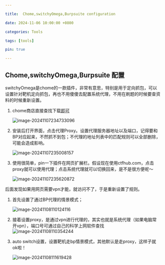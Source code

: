 ```yaml
---

title:  Chome,switchyOmega,Burpsuite configuration

date: 2024-11-06 10:00:00 +0800

categories: Tools

tags: [tools]

pin: true

---
```


## Chome,switchyOmega,Burpsuite 配置 

switchyOmega是chome的一款插件，非常有意思，特别是用于定向抓包，可以设置针对靶机定向抓包，再也不用傻傻去配置系统代理，不用在刷题的时候要查资料的时候重新设置。

1. chome商店直接查找下载[即可](https://chromewebstore.google.com/search/Proxy%20SwitchyOmega?hl=zh-CN&utm_source=ext_sidebar)

   ![image-20241107234733096](https://cdn.jsdelivr.net/gh/Beam-boop/cloudimages/imagesimage-20241107234733096.png)

2. 安装后打开界面，点击代理Proxy。设置代理服务器地址以及端口，记得要和BP对应起来，不然抓不到包；不代理的地址列表中的匹配规则可以全部删除，可能会造成影响。

   ![image-20241107235008157](https://cdn.jsdelivr.net/gh/Beam-boop/cloudimages/imagesimage-20241107235008157.png)

3. 使用很简单，pin一下插件在网页扩展栏。假设现在使用ctfhub.com，点击proxy就可以使用代理；点击系统代理就可以切换回来，是不是很方便呢～

   ![image-20241107235620872](https://cdn.jsdelivr.net/gh/Beam-boop/cloudimages/imagesimage-20241107235620872.png)

后面发现如果用网页需要vpn才能，就访问不了，于是重新设置了规则。

1. 首先设置了通过BP代理的情景模式；

   ![image-20241108110124116](https://cdn.jsdelivr.net/gh/Beam-boop/cloudimages/imagesimage-20241108110124116.png)

2. 接着设置proxy，是通过vpn进行代理的，其实也就是系统代理（如果电脑常开vpn），端口号可通过自己的科学上网软件查找
   ![image-20241108110354244](https://cdn.jsdelivr.net/gh/Beam-boop/cloudimages/imagesimage-20241108110354244.png)

3. auto switch设置，设置靶机走bp情景模式，其他默认是走proxy，这样子就ok啦！

   ![image-20241108111619428](https://cdn.jsdelivr.net/gh/Beam-boop/cloudimages/imagesimage-20241108111619428.png)